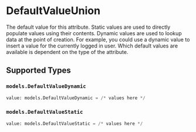 # DefaultValueUnion

The default value for this attribute. Static values are used to directly populate values using their contents. Dynamic values are used to lookup data at the point of creation. For example, you could use a dynamic value to insert a value for the currently logged in user. Which default values are available is dependent on the type of the attribute.


## Supported Types

### `models.DefaultValueDynamic`

```python
value: models.DefaultValueDynamic = /* values here */
```

### `models.DefaultValueStatic`

```python
value: models.DefaultValueStatic = /* values here */
```

